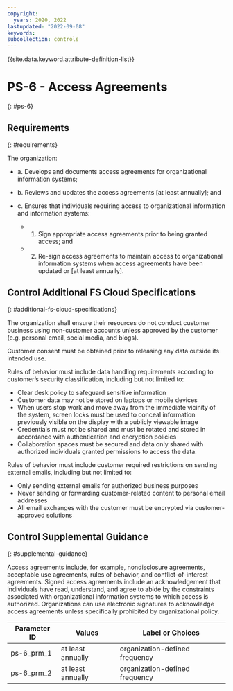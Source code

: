 ```yaml
---
copyright:
  years: 2020, 2022
lastupdated: "2022-09-08"
keywords: 
subcollection: controls
---
```


{{site.data.keyword.attribute-definition-list}}

# PS-6 - Access Agreements
{: #ps-6}

## Requirements
{: #requirements}

The organization:

- a. Develops and documents access agreements for organizational information systems;

- b. Reviews and updates the access agreements [at least annually]; and

- c. Ensures that individuals requiring access to organizational information and information systems:

  - 1. Sign appropriate access agreements prior to being granted access; and
  - 2. Re-sign access agreements to maintain access to organizational information systems when access agreements have been updated or [at least annually].

## Control Additional FS Cloud Specifications
{: #additional-fs-cloud-specifications}

The organization shall ensure their resources do not conduct customer business using non-customer accounts unless approved by the customer (e.g. personal email, social media, and blogs).

Customer consent must be obtained prior to releasing any data outside its intended use.

Rules of behavior must include data handling requirements according to customer’s security classification, including but not limited to:
- Clear desk policy to safeguard sensitive information
- Customer data may not be stored on laptops or mobile devices
- When users stop work and move away from the immediate vicinity of the system, screen locks must be used to conceal information previously visible on the display with a publicly viewable image
- Credentials must not be shared and must be rotated and stored in accordance with authentication and encryption policies
- Collaboration spaces must be secured and data only shared with authorized individuals granted permissions to access the data.

Rules of behavior must include customer required restrictions on sending external emails, including but not limited to:
- Only sending external emails for authorized business purposes
- Never sending or forwarding customer-related content to personal email addresses
- All email exchanges with the customer must be encrypted via customer-approved solutions

## Control Supplemental Guidance
{: #supplemental-guidance}

Access agreements include, for example, nondisclosure agreements, acceptable use agreements, rules of behavior, and conflict-of-interest agreements. Signed access agreements include an acknowledgement that individuals have read, understand, and agree to abide by the constraints associated with organizational information systems to which access is authorized. Organizations can use electronic signatures to acknowledge access agreements unless specifically prohibited by organizational policy.

| Parameter ID | Values | Label or Choices |
|---|---|---|
| ps-6_prm_1 | at least annually | organization-defined frequency |
| ps-6_prm_2 | at least annually | organization-defined frequency |


